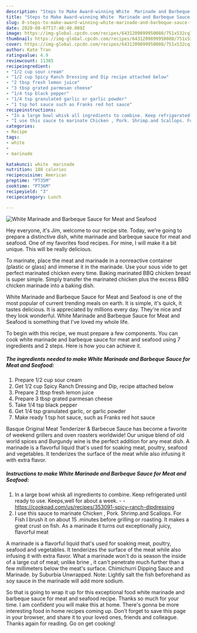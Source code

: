```yaml
---
description: "Steps to Make Award-winning White  Marinade and Barbeque Sauce for Meat and Seafood"
title: "Steps to Make Award-winning White  Marinade and Barbeque Sauce for Meat and Seafood"
slug: 0-steps-to-make-award-winning-white-marinade-and-barbeque-sauce-for-meat-and-seafood
date: 2020-08-07T17:48:40.089Z
image: https://img-global.cpcdn.com/recipes/6431209899950080/751x532cq70/white-marinade-and-barbeque-sauce-for-meat-and-seafood-recipe-main-photo.jpg
thumbnail: https://img-global.cpcdn.com/recipes/6431209899950080/751x532cq70/white-marinade-and-barbeque-sauce-for-meat-and-seafood-recipe-main-photo.jpg
cover: https://img-global.cpcdn.com/recipes/6431209899950080/751x532cq70/white-marinade-and-barbeque-sauce-for-meat-and-seafood-recipe-main-photo.jpg
author: Kate Tran
ratingvalue: 4.9
reviewcount: 11385
recipeingredient:
- "1/2 cup sour cream"
- "1/2 cup Spicy Ranch Dressing and Dip recipe attached below"
- "2 tbsp fresh lemon juice"
- "3 tbsp grated parmesan cheese"
- "1/4 tsp black pepper"
- "1/4 tsp granulated garlic or garlic powder"
- "1 tsp hot sauce such as Franks red hot sauce"
recipeinstructions:
- "In a large bowl whisk all ingredients to combine. Keep refrigerated until ready to use. Keeps,well for about a week.  https://cookpad.com/us/recipes/353091-spicy-ranch-dipdressing"
- "I use this sauce to marinate Chicken , Pork. Shrimp.and Scallops. For Fish I brush it on about 15 .minutes before grilling or roasting. It makes a great crust on fish. As a marinade it turns out exceptionally juicy, flavorful meat"
categories:
- Recipe
tags:
- white
- 
- marinade

katakunci: white  marinade 
nutrition: 188 calories
recipecuisine: American
preptime: "PT35M"
cooktime: "PT36M"
recipeyield: "3"
recipecategory: Lunch

---
```



![White  Marinade and Barbeque Sauce for Meat and Seafood](https://img-global.cpcdn.com/recipes/6431209899950080/751x532cq70/white-marinade-and-barbeque-sauce-for-meat-and-seafood-recipe-main-photo.jpg)

Hey everyone, it's Jim, welcome to our recipe site. Today, we're going to prepare a distinctive dish, white  marinade and barbeque sauce for meat and seafood. One of my favorites food recipes. For mine, I will make it a bit unique. This will be really delicious.

To marinate, place the meat and marinade in a nonreactive container (plastic or glass) and immerse it in the marinade. Use your sous vide to get perfect marinated chicken every time. Baking marinated BBQ chicken breast is super simple. Simply transfer the marinated chicken plus the excess BBQ chicken marinade into a baking dish.

White  Marinade and Barbeque Sauce for Meat and Seafood is one of the most popular of current trending meals on earth. It is simple, it's quick, it tastes delicious. It is appreciated by millions every day. They're nice and they look wonderful. White  Marinade and Barbeque Sauce for Meat and Seafood is something that I've loved my whole life.


To begin with this recipe, we must prepare a few components. You can cook white  marinade and barbeque sauce for meat and seafood using 7 ingredients and 2 steps. Here is how you can achieve it.

<!--inarticleads1-->

##### The ingredients needed to make White  Marinade and Barbeque Sauce for Meat and Seafood:

1. Prepare 1/2 cup sour cream
1. Get 1/2 cup Spicy Ranch Dressing and Dip, recipe attached below
1. Prepare 2 tbsp fresh lemon juice
1. Prepare 3 tbsp grated parmesan cheese
1. Take 1/4 tsp black pepper
1. Get 1/4 tsp granulated garlic, or garlic powder
1. Make ready 1 tsp hot sauce, such as Franks red hot sauce


Basque Original Meat Tenderizer &amp; Barbecue Sauce has become a favorite of weekend grillers and oven roasters worldwide! Our unique blend of old world spices and Burgundy wine is the perfect addition for any meat dish. A marinade is a flavorful liquid that&#39;s used for soaking meat, poultry, seafood and vegetables. It tenderizes the surface of the meat while also infusing it with extra flavor. 

<!--inarticleads2-->

##### Instructions to make White  Marinade and Barbeque Sauce for Meat and Seafood:

1. In a large bowl whisk all ingredients to combine. Keep refrigerated until ready to use. Keeps,well for about a week. -  - https://cookpad.com/us/recipes/353091-spicy-ranch-dipdressing
1. I use this sauce to marinate Chicken , Pork. Shrimp.and Scallops. For Fish I brush it on about 15 .minutes before grilling or roasting. It makes a great crust on fish. As a marinade it turns out exceptionally juicy, flavorful meat


A marinade is a flavorful liquid that&#39;s used for soaking meat, poultry, seafood and vegetables. It tenderizes the surface of the meat while also infusing it with extra flavor. What a marinade won&#39;t do is season the inside of a large cut of meat; unlike brine , it can&#39;t penetrate much further than a few millimeters below the meat&#39;s surface. Chimichurri Dipping Sauce and Marinade. by Suburbia Unwrapped. Note: Lightly salt the fish beforehand as soy sauce in the marinade will add more sodium. 

So that is going to wrap it up for this exceptional food white  marinade and barbeque sauce for meat and seafood recipe. Thanks so much for your time. I am confident you will make this at home. There's gonna be more interesting food in home recipes coming up. Don't forget to save this page in your browser, and share it to your loved ones, friends and colleague. Thanks again for reading. Go on get cooking!
